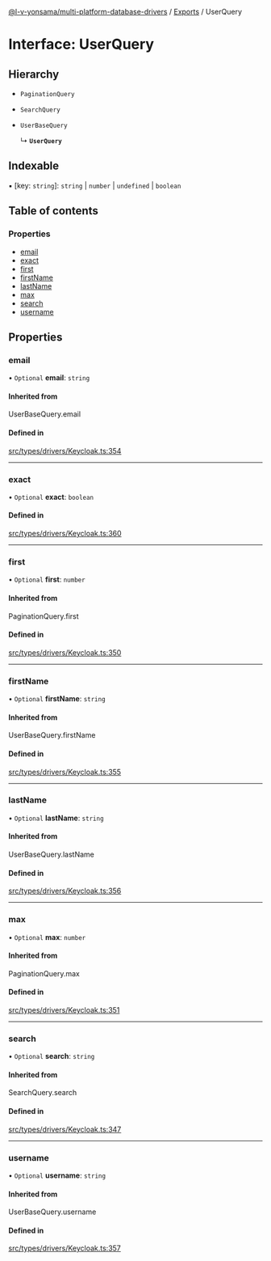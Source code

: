 [@l-v-yonsama/multi-platform-database-drivers](../README.md) / [Exports](../modules.md) / UserQuery

# Interface: UserQuery

## Hierarchy

- `PaginationQuery`

- `SearchQuery`

- `UserBaseQuery`

  ↳ **`UserQuery`**

## Indexable

▪ [key: `string`]: `string` \| `number` \| `undefined` \| `boolean`

## Table of contents

### Properties

- [email](UserQuery.md#email)
- [exact](UserQuery.md#exact)
- [first](UserQuery.md#first)
- [firstName](UserQuery.md#firstname)
- [lastName](UserQuery.md#lastname)
- [max](UserQuery.md#max)
- [search](UserQuery.md#search)
- [username](UserQuery.md#username)

## Properties

### email

• `Optional` **email**: `string`

#### Inherited from

UserBaseQuery.email

#### Defined in

[src/types/drivers/Keycloak.ts:354](https://github.com/l-v-yonsama/db-drivers/blob/6b82ef0/src/types/drivers/Keycloak.ts#L354)

___

### exact

• `Optional` **exact**: `boolean`

#### Defined in

[src/types/drivers/Keycloak.ts:360](https://github.com/l-v-yonsama/db-drivers/blob/6b82ef0/src/types/drivers/Keycloak.ts#L360)

___

### first

• `Optional` **first**: `number`

#### Inherited from

PaginationQuery.first

#### Defined in

[src/types/drivers/Keycloak.ts:350](https://github.com/l-v-yonsama/db-drivers/blob/6b82ef0/src/types/drivers/Keycloak.ts#L350)

___

### firstName

• `Optional` **firstName**: `string`

#### Inherited from

UserBaseQuery.firstName

#### Defined in

[src/types/drivers/Keycloak.ts:355](https://github.com/l-v-yonsama/db-drivers/blob/6b82ef0/src/types/drivers/Keycloak.ts#L355)

___

### lastName

• `Optional` **lastName**: `string`

#### Inherited from

UserBaseQuery.lastName

#### Defined in

[src/types/drivers/Keycloak.ts:356](https://github.com/l-v-yonsama/db-drivers/blob/6b82ef0/src/types/drivers/Keycloak.ts#L356)

___

### max

• `Optional` **max**: `number`

#### Inherited from

PaginationQuery.max

#### Defined in

[src/types/drivers/Keycloak.ts:351](https://github.com/l-v-yonsama/db-drivers/blob/6b82ef0/src/types/drivers/Keycloak.ts#L351)

___

### search

• `Optional` **search**: `string`

#### Inherited from

SearchQuery.search

#### Defined in

[src/types/drivers/Keycloak.ts:347](https://github.com/l-v-yonsama/db-drivers/blob/6b82ef0/src/types/drivers/Keycloak.ts#L347)

___

### username

• `Optional` **username**: `string`

#### Inherited from

UserBaseQuery.username

#### Defined in

[src/types/drivers/Keycloak.ts:357](https://github.com/l-v-yonsama/db-drivers/blob/6b82ef0/src/types/drivers/Keycloak.ts#L357)
